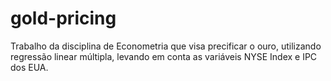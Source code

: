 # gold-pricing
Trabalho da disciplina de Econometria que visa precificar o ouro, utilizando regressão linear múltipla, levando em conta as variáveis NYSE Index e IPC dos EUA.
